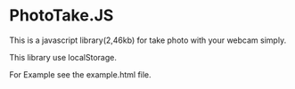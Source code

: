 # PhotoTake.JS
This is a javascript library(2,46kb) for take photo with your webcam simply.

This library use localStorage.

For Example see the example.html file.

